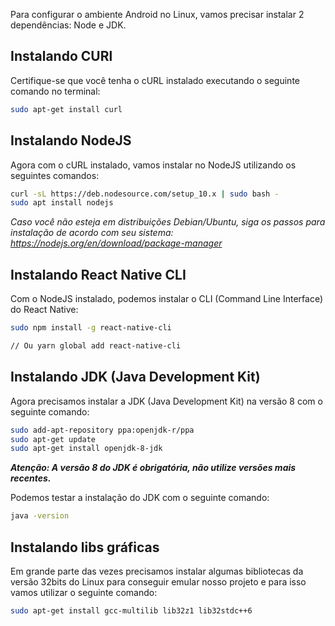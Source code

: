 Para configurar o ambiente Android no Linux, vamos precisar instalar 2 dependências: Node e JDK.

## Instalando CURl

Certifique-se que você tenha o cURL instalado executando o seguinte comando no terminal:

```sh
sudo apt-get install curl
```

## Instalando NodeJS

Agora com o cURL instalado, vamos instalar no NodeJS utilizando os seguintes comandos:

```sh
curl -sL https://deb.nodesource.com/setup_10.x | sudo bash -
sudo apt install nodejs
```

*Caso você não esteja em distribuições Debian/Ubuntu, siga os passos para instalação de acordo com seu sistema: https://nodejs.org/en/download/package-manager*

## Instalando React Native CLI

Com o NodeJS instalado, podemos instalar o CLI (Command Line Interface) do React Native:

```sh
sudo npm install -g react-native-cli

// Ou yarn global add react-native-cli
```

## Instalando JDK (Java Development Kit)

Agora precisamos instalar a JDK (Java Development Kit) na versão 8 com o seguinte comando:

```sh
sudo add-apt-repository ppa:openjdk-r/ppa
sudo apt-get update
sudo apt-get install openjdk-8-jdk
```

***Atenção: A versão 8 do JDK é obrigatória, não utilize versões mais recentes.***

Podemos testar a instalação do JDK com o seguinte comando:

```sh
java -version
```

## Instalando libs gráficas

Em grande parte das vezes precisamos instalar algumas bibliotecas da versão 32bits do Linux para conseguir emular nosso projeto e para isso vamos utilizar o seguinte comando:

```sh
sudo apt-get install gcc-multilib lib32z1 lib32stdc++6
```
